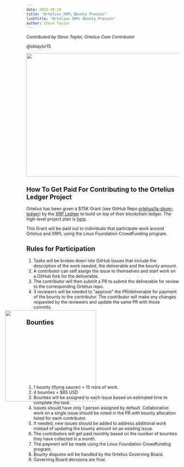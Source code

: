 ```yaml
---
date: 2022-10-10
title: "Ortelius XRPL Bounty Process"
linkTitle: "Ortelius XRPL Bounty Process"
author: Steve Taylor
---
```


*Contributed by Steve Taylor, Ortelius Core Contributor* 

@sbtaylor15

<img src="/images/xrpLedgerProjec.png" style="width:586px;height:406px;">


## How To Get Paid For Contributing to the Ortelius Ledger Project

Ortelius has been given a $75K Grant (see GitHub Repo [ortelius/la-sbom-ledger](https://github.com/ortelius/la-sbom-ledger)) by the [XRP Ledger](https://xrplgrants.org/) to build on top of their blockchain ledger.  The high-level project plan is [here](https://docs.google.com/spreadsheets/d/1YaNd-tEnwl3vFVyx_CGAEK1uEcJyvzB4zOYY7uAN6Ko/edit?usp=sharing).

This Grant will be paid out to individuals that participate work around Ortelius and XRPL using the Linux Foundation CrowdFunding program.

## Rules for Participation

1. Tasks will be broken down into GitHub Issues that include the description of the work needed, the deliverable and the bounty amount.
2. A contributor can self assign the issue to themselves and start work on a GitHub fork for the deliverable.
3. The contributor will then submit a PR to submit the deliverable for review to the corresponding Ortelius repo.
4. 3 reviewers will be needed to "approve" the PR/deliverable for payment of the bounty to the contributor.  The contributor will make any changes requested by the reviewers and update the same PR with those commits.

## Bounties

<img src="/images/flying-saucer.svg" style="width:300px;height:300px;margin:-70px;">

1. 1 bounty (flying saucer) = 15 mins of work.
2. 4 bounties = $65 USD
3. Bounties will be assigned to each issue based on estimated time to complete the task.
4. Issues should have only 1 person assigned by default.  Collaborative work on a single issue should be noted in the PR with bounty allocation listed for each contributor.
5. If needed, new issues should be added to address additional work instead of updating the bounty amount on an existing issue.
6. The contributors will get paid monthly based on the number of bounties they have collected in a month.  
7. The payment will be made using the Linux Foundation Crowdfunding program.
8. Bounty disputes will be handled by the Ortelius Governing Board.
9. Governing Board decisions are final.
